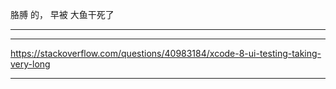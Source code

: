 
胳膊 的， 早被 大鱼干死了


<hr>


<hr>



https://stackoverflow.com/questions/40983184/xcode-8-ui-testing-taking-very-long



<hr>

